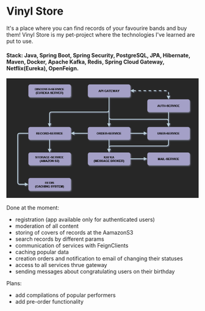 # Vinyl Store
It's a place where you can find records of your favourire bands and buy them!
Vinyl Store is my pet-project where the technologies I've learned are put to use.

#### Stack: Java, Spring Boot, Spring Security, PostgreSQL, JPA, Hibernate, Maven, Docker, Apache Kafka, Redis, Spring Cloud Gateway, Netflix(Eureka), OpenFeign.

![](https://github.com/xdpxrt/pet-vinyl-store/blob/main/ProjectArchitecture.PNG)

Done at the moment:
- registration (app available only for authenticated users)
- moderation of all content
- storing of covers of records at the AamazonS3
- search records by different params
- communication of services with FeignClients
- caching popular data
- creation orders and notification to email of changing their statuses
- access to all services thrue gateway
- sending messages about congratulating users on their birthday
  
Plans:
- add compilations of popular performers
- add pre-order functionality
